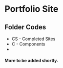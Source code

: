 # Portfolio Site

## Folder Codes

- CS - Completed Sites
- C - Components
-

#### More to be added shortly.
